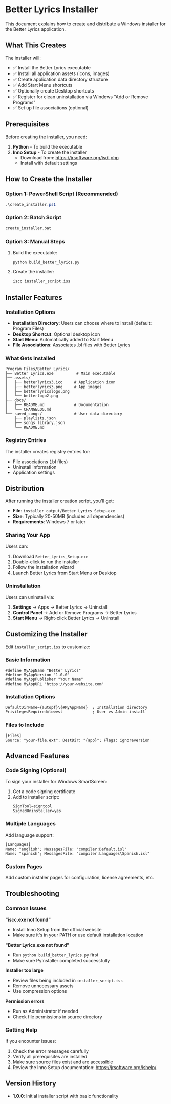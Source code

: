 # Better Lyrics Installer

This document explains how to create and distribute a Windows installer for the Better Lyrics application.

## What This Creates

The installer will:
- ✅ Install the Better Lyrics executable
- ✅ Install all application assets (icons, images)
- ✅ Create application data directory structure
- ✅ Add Start Menu shortcuts
- ✅ Optionally create Desktop shortcuts
- ✅ Register for clean uninstallation via Windows "Add or Remove Programs"
- ✅ Set up file associations (optional)

## Prerequisites

Before creating the installer, you need:

1. **Python** - To build the executable
2. **Inno Setup** - To create the installer
   - Download from: https://jrsoftware.org/isdl.php
   - Install with default settings

## How to Create the Installer

### Option 1: PowerShell Script (Recommended)
```powershell
.\create_installer.ps1
```

### Option 2: Batch Script
```cmd
create_installer.bat
```

### Option 3: Manual Steps
1. Build the executable:
   ```cmd
   python build_better_lyrics.py
   ```

2. Create the installer:
   ```cmd
   iscc installer_script.iss
   ```

## Installer Features

### Installation Options
- **Installation Directory**: Users can choose where to install (default: Program Files)
- **Desktop Shortcut**: Optional desktop icon
- **Start Menu**: Automatically added to Start Menu
- **File Associations**: Associates .bl files with Better Lyrics

### What Gets Installed
```
Program Files/Better Lyrics/
├── Better Lyrics.exe          # Main executable
├── assets/
│   ├── betterlyrics3.ico     # Application icon
│   ├── betterlyrics3.png     # App images
│   ├── betterlyricslogo.png
│   └── betterlogo2.png
├── docs/
│   ├── README.md             # Documentation
│   └── CHANGELOG.md
└── saved_songs/              # User data directory
    ├── playlists.json
    ├── songs_library.json
    └── README.md
```

### Registry Entries
The installer creates registry entries for:
- File associations (.bl files)
- Uninstall information
- Application settings

## Distribution

After running the installer creation script, you'll get:
- **File**: `installer_output/Better_Lyrics_Setup.exe`
- **Size**: Typically 20-50MB (includes all dependencies)
- **Requirements**: Windows 7 or later

### Sharing Your App
Users can:
1. Download `Better_Lyrics_Setup.exe`
2. Double-click to run the installer
3. Follow the installation wizard
4. Launch Better Lyrics from Start Menu or Desktop

### Uninstallation
Users can uninstall via:
1. **Settings** → Apps → Better Lyrics → Uninstall
2. **Control Panel** → Add or Remove Programs → Better Lyrics
3. **Start Menu** → Right-click Better Lyrics → Uninstall

## Customizing the Installer

Edit `installer_script.iss` to customize:

### Basic Information
```inno
#define MyAppName "Better Lyrics"
#define MyAppVersion "1.0.0"
#define MyAppPublisher "Your Name"
#define MyAppURL "https://your-website.com"
```

### Installation Options
```inno
DefaultDirName={autopf}\{#MyAppName}  ; Installation directory
PrivilegesRequired=lowest             ; User vs Admin install
```

### Files to Include
```inno
[Files]
Source: "your-file.ext"; DestDir: "{app}"; Flags: ignoreversion
```

## Advanced Features

### Code Signing (Optional)
To sign your installer for Windows SmartScreen:
1. Get a code signing certificate
2. Add to installer script:
   ```inno
   SignTool=signtool
   SignedUninstaller=yes
   ```

### Multiple Languages
Add language support:
```inno
[Languages]
Name: "english"; MessagesFile: "compiler:Default.isl"
Name: "spanish"; MessagesFile: "compiler:Languages\Spanish.isl"
```

### Custom Pages
Add custom installer pages for configuration, license agreements, etc.

## Troubleshooting

### Common Issues

**"iscc.exe not found"**
- Install Inno Setup from the official website
- Make sure it's in your PATH or use default installation location

**"Better Lyrics.exe not found"**
- Run `python build_better_lyrics.py` first
- Make sure PyInstaller completed successfully

**Installer too large**
- Review files being included in `installer_script.iss`
- Remove unnecessary assets
- Use compression options

**Permission errors**
- Run as Administrator if needed
- Check file permissions in source directory

### Getting Help

If you encounter issues:
1. Check the error messages carefully
2. Verify all prerequisites are installed
3. Make sure source files exist and are accessible
4. Review the Inno Setup documentation: https://jrsoftware.org/ishelp/

## Version History

- **1.0.0**: Initial installer script with basic functionality
